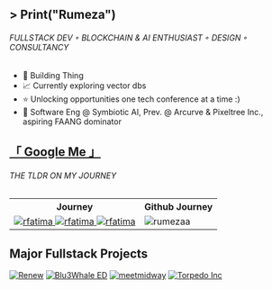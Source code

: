 ## &gt; Print("Rumeza")
<h6>FULLSTACK DEV ◦ BLOCKCHAIN & AI ENTHUSIAST ◦ DESIGN ◦ CONSULTANCY</h6>


<ul>
  <li>
    👾 Building Thing
  </li>
  <li>
    📈 Currently exploring vector dbs
  </li>
  <li>
    ⭐ Unlocking opportunities one tech conference at a time :)
  </li>
    <li>
    📌 Software Eng @ Symbiotic AI, Prev. @ Arcurve & Pixeltree Inc., aspiring FAANG dominator </li>
</ul>

##  <a href="https://www.google.com/search?q=Rumeza+Fatima">「 Google Me 」</a>
<h6>THE TLDR ON MY JOURNEY</h6>

<table>
  <tr>
    <th>Journey</th>
    <th>Github Journey</th>
  </tr>
  <tr>
    <td align="center"> 
      <a href="www.linkedin.com/in/ftrumeza" target="_blank">
  <img src="https://img.shields.io/badge/LinkedIn-0077B5?style=for-the-badge&logo=linkedin&logoColor=white" alt="rfatima"/>
 </a>
      <a href="https://rumezasrace.substack.com/" target="_blank">
  <img src="https://img.shields.io/badge/Substack-%23006f5c.svg?style=for-the-badge&logo=substack&logoColor=a17cf7" alt="rfatima"/>
 </a>

  <a href="https://www.figma.com/design/t9MDds1XizvuS3fBXsGPGo/Rumeza's-Design-Portfolio?node-id=0-1&node-type=canvas&t=gPxyfPTMk8ADWUT9-0" target="_blank">
  <img src="https://img.shields.io/badge/Figma-000000?style=for-the-badge&logo=figma&logoColor=ffffff" alt="rfatima"/>
 </a>
    </td>
    <td> <img src="https://github-readme-stats.vercel.app/api/top-langs/?username=rumezaa&layout=compact&theme=nightowl&hide_border=true&exclude_repo=the-www-blog,clean-water-foundation&langs_count=6" alt="rumezaa" /></td>
  </tr>
</table>

## Major Fullstack Projects
[![Renew](https://github-readme-stats.vercel.app/api/pin/?username=rumezaa&repo=renew&border_color=7F3FBF&bg_color=0D1117&title_color=C9D1D9&text_color=8B949E&icon_color=7F3FBF)](https://github.com/rumezaa/Renew)
[![Blu3Whale ED](https://github-readme-stats.vercel.app/api/pin/?username=rumezaa&repo=blu3whale&border_color=7F3FBF&bg_color=0D1117&title_color=C9D1D9&text_color=8B949E&icon_color=7F3FBF)](https://github.com/rumezaa/blu3whale)
[![meetmidway](https://github-readme-stats.vercel.app/api/pin/?username=MeetMidway&repo=MeetMidway&border_color=7F3FBF&bg_color=0D1117&title_color=C9D1D9&text_color=8B949E&icon_color=7F3FBF)](https://github.com/MeetMidway/MeetMidway)
[![Torpedo Inc](https://github-readme-stats.vercel.app/api/pin/?username=rumezaa&repo=jointorpedo.Inc&border_color=7F3FBF&bg_color=0D1117&title_color=C9D1D9&text_color=8B949E&icon_color=7F3FBF)](https://github.com/rumezaa/jointorpedo.Inc)





